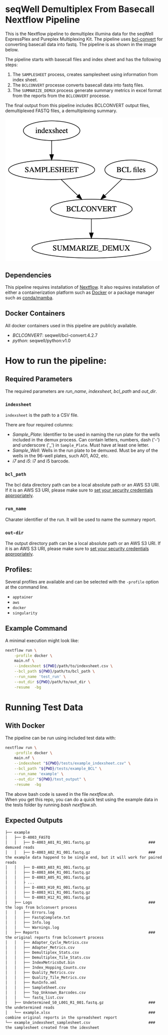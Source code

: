 # seqWell Demultiplex From Basecall Nextflow Pipeline


This is the Nextflow pipeline to demultiplex illumina data for the seqWell ExpressPlex and Pureplex Multiplexing Kit.
The pipeline uses [bcl-convert](https://emea.support.illumina.com/sequencing/sequencing_software/bcl-convert.html) for converting basecall data into fastq.
The pipeline is as shown in the image below.

The pipeline starts with basecall files and index sheet and has the following steps:

1. The `SAMPLESHEET` process,  creates samplesheet using information from index sheet.
2. The `BCLCONVERT` processe converts basecall data into fastq files.
3. The `SUMMARIZE_DEMUX` process generate summary metrics in excel format from the reports from the `BCLCONVERT` processe. 

The final output from this pipeline includes BCLCONVERT output files, demultiplexed FASTQ files, a demultiplexing summary.

![Fig1. Seqwell Demux Workflow](./docs/EP_PP_demux.png)


## Dependencies

This pipeline requires installation of [Nextflow](https://www.nextflow.io/docs/latest/install.html).
It also requires installation of either a containerization platform such as [Docker](https://docs.docker.com/engine/install/) or a package manager such as [conda/mamba](https://mamba.readthedocs.io/en/latest/installation/mamba-installation.html).

## Docker Containers

All docker containers used in this pipeline are publicly available.

- *BCLCONVERT*: seqwell/bcl-convert:4.2.7
- *python*: seqwell/python:v1.0


# How to run the pipeline:

## Required Parameters

The required parameters are *run_name*, *indexsheet*, *bcl_path* and *out_dir*.

### `indexsheet`

`indexsheet` is the path to a CSV file.

There are four required columns:

- *Sample_Plate*: Identifier to be used in naming the run plate for the wells included in the demux process.
  Can contain letters, numbers, dash ('-') and underscore ('_') in `Sample_Plate`. Must have at least one letter.
- *Sample_Well*: Wells in the run plate to be demuxed.
  Must be any of the wells in the 96-well plates, such A01, A02, etc.
- *i7* and *i5*: i7 and i5 barcode.

### `bcl_path`
The bcl data directory path can be a local absolute path or an AWS S3 URI.
If it is an AWS S3 URI, please make sure to [set your security credentials appropriately](https://www.nextflow.io/docs/latest/amazons3.html#security-credentials).

### `run_name`
Charater identifier of the run. It will be used to name the summary report.

### `out-dir`

The output directory path can be a local absolute path or an AWS S3 URI.
If it is an AWS S3 URI, please make sure to [set your security credentials appropriately](https://www.nextflow.io/docs/latest/amazons3.html#security-credentials).

## Profiles:

Several profiles are available and can be selected with the `-profile` option at the command line.

- `apptainer`
- `aws`
- `docker`
- `singularity`

## Example Command

A minimal execution might look like:

```bash
nextflow run \
    -profile docker \
    main.nf \
    --indexsheet ${PWD}/path/to/indexsheet.csv \
    --bcl_path ${PWD}/path/to/bcl_path \
    --run_name 'test_run' \
    --out_dir ${PWD}/path/to/out_dir \
    -resume  -bg 
```

# Running Test Data

## With Docker

The pipeline can be run using included test data with:

```bash
nextflow run \
    -profile docker \
    main.nf \
    --indexsheet "${PWD}/tests/example_indexsheet.csv" \
    --bcl_path "${PWD}/tests/example_BCL" \
    --run_name 'example' \
    --out_dir "${PWD}/test_output" \
    -resume  -bg 
```
The above bash code is saved in the file *nextflow.sh*.  
When you get this repo, you can do a quick test using the example data in the tests folder by running *bash nextflow.sh*.

## Expected Outputs

```
├── example
│   ├── D-4003_FASTQ
│   │   ├── D-4003_A01_R1_001.fastq.gz                          ### demuxed reads
│   │   ├── D-4003_A02_R1_001.fastq.gz                          ### the example data happend to be single end, but it will work for paired reads
│   │   ├── D-4003_A03_R1_001.fastq.gz
│   │   ├── D-4003_A04_R1_001.fastq.gz
│   │   ├── D-4003_A05_R1_001.fastq.gz
│   │   ├ ...
│   │   ├── D-4003_H10_R1_001.fastq.gz
│   │   ├── D-4003_H11_R1_001.fastq.gz
│   │   └── D-4003_H12_R1_001.fastq.gz
│   ├── Logs                                                    ### the logs from bclconvert process
│   │   ├── Errors.log
│   │   ├── FastqComplete.txt
│   │   ├── Info.log
│   │   └── Warnings.log
│   ├── Reports                                                 ### the original reports from bclconvert process
│   │   ├── Adapter_Cycle_Metrics.csv
│   │   ├── Adapter_Metrics.csv
│   │   ├── Demultiplex_Stats.csv
│   │   ├── Demultiplex_Tile_Stats.csv
│   │   ├── IndexMetricsOut.bin
│   │   ├── Index_Hopping_Counts.csv
│   │   ├── Quality_Metrics.csv
│   │   ├── Quality_Tile_Metrics.csv
│   │   ├── RunInfo.xml
│   │   ├── SampleSheet.csv
│   │   ├── Top_Unknown_Barcodes.csv
│   │   └── fastq_list.csv
│   ├── Undetermined_S0_L001_R1_001.fastq.gz                    ### the undetermined reads
│   └── example.xlsx                                            ### combine original reports in the spreadsheet report
└── example_indexsheet_samplesheet.csv                          ### the samplesheet created from the idexsheet
```